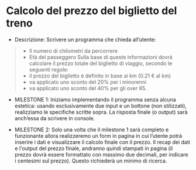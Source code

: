 # Calcolo del prezzo del biglietto del treno

- Descrizione:
Scrivere un programma che chieda all’utente:
>- Il numero di chilometri da percorrere
>- Età del passeggero
Sulla base di queste informazioni dovrà calcolare il prezzo totale del biglietto di viaggio, secondo le seguenti regole:
>- il prezzo del biglietto è definito in base ai km (0.21 € al km)
>- va applicato uno sconto del 20% per i minorenni
>- va applicato uno sconto del 40% per gli over 65.
> 
- MILESTONE 1:
Iniziamo implementando il programma senza alcuna estetica: usando esclusivamente due input e un bottone (non stilizzati), realizziamo le specifiche scritte sopra. La risposta finale (o output) sarà anch’essa da scrivere in console.
>
- MILESTONE 2:
Solo una volta che il milestone 1 sarà completo e funzionante allora realizzeremo un form in pagina in cui l’utente potrà inserire i dati e visualizzare il calcolo finale con il prezzo.
Il recap dei dati e l'output del prezzo finale, andranno quindi stampati in pagina (il prezzo dovrà essere formattato con massimo due decimali, per indicare i centesimi sul prezzo). Questo richiederà un minimo di ricerca.
